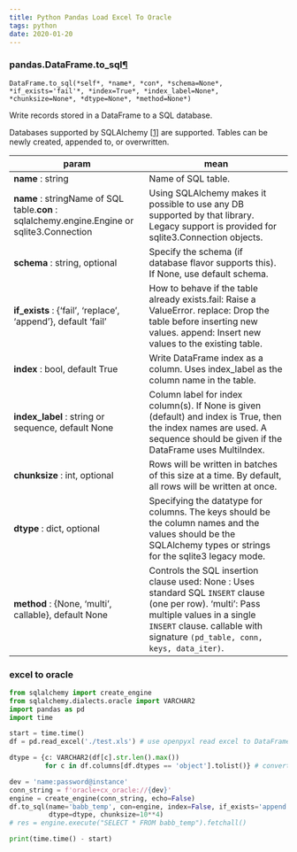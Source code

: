```yaml
---
title: Python Pandas Load Excel To Oracle
tags: python
date: 2020-01-20
---
```

### pandas.DataFrame.to_sql[¶](https://pandas.pydata.org/pandas-docs/stable/reference/api/pandas.DataFrame.to_sql.html#pandas-dataframe-to-sql)

`DataFrame.to_sql(*self*, *name*, *con*, *schema=None*, *if_exists='fail'*, *index=True*, *index_label=None*, *chunksize=None*, *dtype=None*, *method=None*)`

Write records stored in a DataFrame to a SQL database.

Databases supported by SQLAlchemy [[1\]](https://pandas.pydata.org/pandas-docs/stable/reference/api/pandas.DataFrame.to_sql.html#r689dfd12abe5-1) are supported. Tables can be newly created, appended to, or overwritten.

| param                                                        | mean                                                         |
| ------------------------------------------------------------ | ------------------------------------------------------------ |
| **name** : string                                            | Name of SQL table.                                           |
| **name** : stringName of SQL table.**con** : sqlalchemy.engine.Engine or sqlite3.Connection | Using SQLAlchemy makes it possible to use any DB supported by that library. Legacy support is provided for sqlite3.Connection objects. |
| **schema** : string, optional                                | Specify the schema (if database flavor supports this). If None, use default schema. |
| **if_exists** : {‘fail’, ‘replace’, ‘append’}, default ‘fail’ | How to behave if the table already exists.fail: Raise a ValueError. replace: Drop the table before inserting new values. append: Insert new values to the existing table. |
| **index** : bool, default True                               | Write DataFrame index as a column. Uses index_label as the column name in the table. |
| **index_label** : string or sequence, default None           | Column label for index column(s). If None is given (default) and index is True, then the index names are used. A sequence should be given if the DataFrame uses MultiIndex. |
| **chunksize** : int, optional                                | Rows will be written in batches of this size at a time. By default, all rows will be written at once. |
| **dtype** : dict, optional                                   | Specifying the datatype for columns. The keys should be the column names and the values should be the SQLAlchemy types or strings for the sqlite3 legacy mode. |
| **method** : {None, ‘multi’, callable}, default None         | Controls the SQL insertion clause used:  None : Uses standard SQL `INSERT` clause (one per row). ‘multi’: Pass multiple values in a single `INSERT` clause. callable with signature `(pd_table, conn, keys, data_iter)`. |

### excel to oracle
```python
from sqlalchemy import create_engine
from sqlalchemy.dialects.oracle import VARCHAR2
import pandas as pd
import time

start = time.time()
df = pd.read_excel('./test.xls') # use openpyxl read excel to DataFrame

dtype = {c: VARCHAR2(df[c].str.len().max())
         for c in df.columns[df.dtypes == 'object'].tolist()} # convert object to oracle VARCHAR2

dev = 'name:password@instance'
conn_string = f'oracle+cx_oracle://{dev}'
engine = create_engine(conn_string, echo=False)
df.to_sql(name='babb_temp', con=engine, index=False, if_exists='append',
          dtype=dtype, chunksize=10**4)
# res = engine.execute("SELECT * FROM babb_temp").fetchall()

print(time.time() - start)
```

